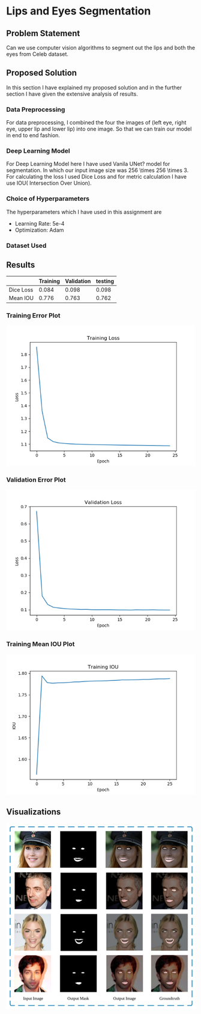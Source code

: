 # Lips and Eyes Segmentation
 
## Problem Statement
Can we use computer vision algorithms to segment out the lips and both the eyes from Celeb dataset.

## Proposed Solution
In this section I have explained my proposed solution and in the further section I have given the extensive analysis of results.

### Data Preprocessing
For data preprocessing, I combined the four the images of (left eye, right eye, upper lip and lower lip) into one image. So that we can train our model in end to end fashion.

### Deep Learning Model
For Deep Learning Model here I have used Vanila UNet? model for segmentation. In which our input image size was 256 \times 256 \times 3. 
For calculating the loss I used Dice Loss and for metric calculation I have use IOU( Intersection Over Union).

### Choice of Hyperparameters
The hyperparameters which I have used in this assignment are 
* Learning Rate: 5e-4
* Optimization: Adam

### Dataset Used

## Results


|   |Training   |Validation  |testing   |
|---|-----------|--------|--------------|
|Dice Loss      |0.084   |0.098   |0.098|
|Mean IOU       |0.776   |0.763   |0.762|


### Training Error Plot

![Alt text](report_images\training_loss.png?raw=true )


### Validation Error Plot

![Alt text](report_images\validation_loss.png?raw=true )

### Training Mean IOU Plot

![Alt text](report_images\train_iou.png?raw=true )

## Visualizations
![Alt text](report_images\results.png?raw=true)

